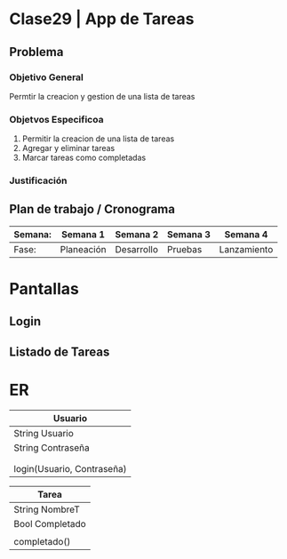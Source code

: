 # Clase29 | App de Tareas
## Problema
### Objetivo General
Permtir la creacion y gestion de una lista de tareas

### Objetvos Especificoa
1. Permitir la creacion de una lista de tareas
2. Agregar y eliminar tareas
3. Marcar tareas como completadas

### Justificación

## Plan de trabajo / Cronograma
| Semana: | Semana 1 | Semana 2 | Semana 3 | Semana 4 |
|--------|------------|-------------|----------|-------------|
| Fase: | Planeación | Desarrollo | Pruebas | Lanzamiento |

# Pantallas
## Login

## Listado de Tareas


# ER

| Usuario |
|------|
| String Usuario |
| String Contraseña |
| |
| |
| login(Usuario, Contraseña) |

| Tarea | 
|--------|
| String NombreT |
| Bool Completado |
| |
| completado() |







